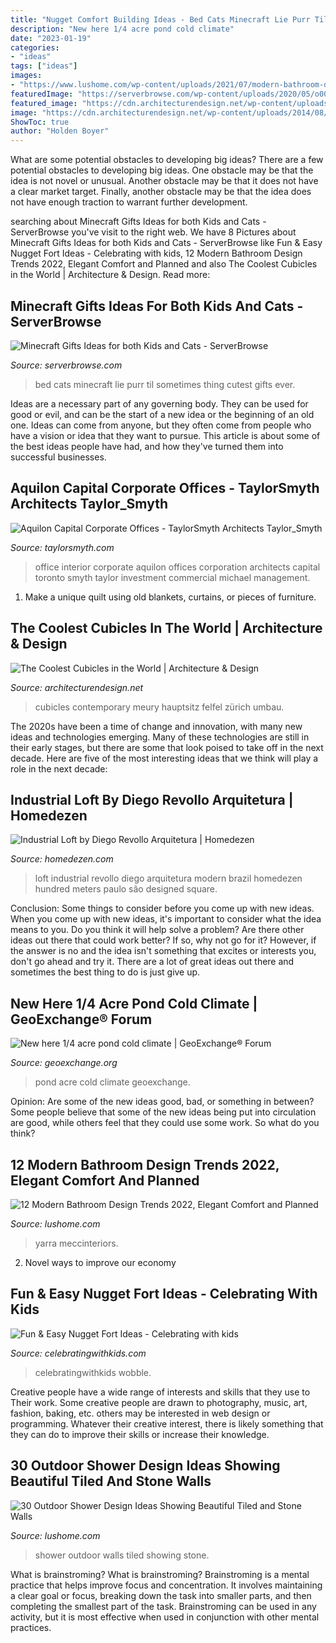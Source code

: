 ```yaml
---
title: "Nugget Comfort Building Ideas - Bed Cats Minecraft Lie Purr Til Sometimes Thing Cutest Gifts Ever"
description: "New here 1/4 acre pond cold climate"
date: "2023-01-19"
categories:
- "ideas"
tags: ["ideas"]
images:
- "https://www.lushome.com/wp-content/uploads/2021/07/modern-bathroom-design-ideas-24.jpg"
featuredImage: "https://serverbrowse.com/wp-content/uploads/2020/05/o00885kuhqw21.png"
featured_image: "https://cdn.architecturendesign.net/wp-content/uploads/2014/08/1710.jpg"
image: "https://cdn.architecturendesign.net/wp-content/uploads/2014/08/1710.jpg"
ShowToc: true
author: "Holden Boyer"
---
```



What are some potential obstacles to developing big ideas?
There are a few potential obstacles to developing big ideas. One obstacle may be that the idea is not novel or unusual. Another obstacle may be that it does not have a clear market target. Finally, another obstacle may be that the idea does not have enough traction to warrant further development.

	

		
searching about Minecraft Gifts Ideas for both Kids and Cats - ServerBrowse you've visit to the right web. We have 8 Pictures about Minecraft Gifts Ideas for both Kids and Cats - ServerBrowse like Fun &amp; Easy Nugget Fort Ideas - Celebrating with kids, 12 Modern Bathroom Design Trends 2022, Elegant Comfort and Planned and also The Coolest Cubicles in the World | Architecture &amp; Design. Read more:
		
    
## Minecraft Gifts Ideas For Both Kids And Cats - ServerBrowse

<img loading=lazy src="https://serverbrowse.com/wp-content/uploads/2020/05/o00885kuhqw21.png" onerror="this.onerror=null;this.src='https://tse4.mm.bing.net/th?id=OIP.GaBMzi1kbW3n4KTp_PGnrAHaEK&amp;pid=15.1';" alt="Minecraft Gifts Ideas for both Kids and Cats - ServerBrowse">

_Source: serverbrowse.com_

>bed cats minecraft lie purr til sometimes thing cutest gifts ever. 

	

Ideas are a necessary part of any governing body. They can be used for good or evil, and can be the start of a new idea or the beginning of an old one. Ideas can come from anyone, but they often come from people who have a vision or idea that they want to pursue. This article is about some of the best ideas people have had, and how they've turned them into successful businesses.

    
## Aquilon Capital Corporate Offices - TaylorSmyth Architects Taylor_Smyth

<img loading=lazy src="https://www.taylorsmyth.com/wp-content/uploads/1_aquilon_800x500.jpg" onerror="this.onerror=null;this.src='https://tse3.mm.bing.net/th?id=OIP.ZAv4ceNiMOkpGZxyTR0ivAHaEo&amp;pid=15.1';" alt="Aquilon Capital Corporate Offices - TaylorSmyth Architects Taylor_Smyth">

_Source: taylorsmyth.com_

>office interior corporate aquilon offices corporation architects capital toronto smyth taylor investment commercial michael management. 

	

1. Make a unique quilt using old blankets, curtains, or pieces of furniture.

    
## The Coolest Cubicles In The World | Architecture &amp; Design

<img loading=lazy src="https://cdn.architecturendesign.net/wp-content/uploads/2014/08/1710.jpg" onerror="this.onerror=null;this.src='https://tse1.mm.bing.net/th?id=OIP.5RtSJDJap0dDQNQSoINpMgHaE8&amp;pid=15.1';" alt="The Coolest Cubicles in the World | Architecture &amp; Design">

_Source: architecturendesign.net_

>cubicles contemporary meury hauptsitz felfel zürich umbau. 

	

The 2020s have been a time of change and innovation, with many new ideas and technologies emerging. Many of these technologies are still in their early stages, but there are some that look poised to take off in the next decade. Here are five of the most interesting ideas that we think will play a role in the next decade:

    
## Industrial Loft By Diego Revollo Arquitetura | Homedezen

<img loading=lazy src="http://www.homedezen.com/wp-content/uploads/2015/02/Industrial-Loft-by-Diego-Revollo-Arquitetura-08-810x1167.jpg" onerror="this.onerror=null;this.src='https://tse1.mm.bing.net/th?id=OIP.BD7prib5wDq35eW15polvgHaKq&amp;pid=15.1';" alt="Industrial Loft by Diego Revollo Arquitetura | Homedezen">

_Source: homedezen.com_

>loft industrial revollo diego arquitetura modern brazil homedezen hundred meters paulo são designed square. 

	

Conclusion: Some things to consider before you come up with new ideas.
When you come up with new ideas, it's important to consider what the idea means to you. Do you think it will help solve a problem? Are there other ideas out there that could work better? If so, why not go for it? However, if the answer is no and the idea isn't something that excites or interests you, don't go ahead and try it. There are a lot of great ideas out there and sometimes the best thing to do is just give up.

    
## New Here 1/4 Acre Pond Cold Climate | GeoExchange® Forum

<img loading=lazy src="https://www.geoexchange.org/forum/attachments/image-jpg.931/" onerror="this.onerror=null;this.src='https://tse2.mm.bing.net/th?id=OIP.pEwaJDoXsZkADzyaVT5VdAHaFj&amp;pid=15.1';" alt="New here 1/4 acre pond cold climate | GeoExchange® Forum">

_Source: geoexchange.org_

>pond acre cold climate geoexchange. 

	

Opinion: Are some of the new ideas good, bad, or something in between?
Some people believe that some of the new ideas being put into circulation are good, while others feel that they could use some work. So what do you think?

    
## 12 Modern Bathroom Design Trends 2022, Elegant Comfort And Planned

<img loading=lazy src="https://www.lushome.com/wp-content/uploads/2021/07/modern-bathroom-design-ideas-24.jpg" onerror="this.onerror=null;this.src='https://tse2.mm.bing.net/th?id=OIP.AJfXPNOXT0T3ZPfIkWO5GAAAAA&amp;pid=15.1';" alt="12 Modern Bathroom Design Trends 2022, Elegant Comfort and Planned">

_Source: lushome.com_

>yarra meccinteriors. 

	

2. Novel ways to improve our economy

    
## Fun &amp; Easy Nugget Fort Ideas - Celebrating With Kids

<img loading=lazy src="https://celebratingwithkids.com/wp-content/uploads/2021/06/IMG_5263-scaled.jpg" onerror="this.onerror=null;this.src='https://tse1.mm.bing.net/th?id=OIP.DtRgGR2EkeVSe6XFkOkJYwHaFj&amp;pid=15.1';" alt="Fun &amp; Easy Nugget Fort Ideas - Celebrating with kids">

_Source: celebratingwithkids.com_

>celebratingwithkids wobble. 

	

Creative people have a wide range of interests and skills that they use to Their work. Some creative people are drawn to photography, music, art, fashion, baking, etc. others may be interested in web design or programming. Whatever their creative interest, there is likely something that they can do to improve their skills or increase their knowledge.

    
## 30 Outdoor Shower Design Ideas Showing Beautiful Tiled And Stone Walls

<img loading=lazy src="http://www.lushome.com/wp-content/uploads/2015/04/outdoor-shower-design-ideas-26.jpg" onerror="this.onerror=null;this.src='https://tse3.mm.bing.net/th?id=OIP.OJ6jjDvrnxdHHjFYVjafdwAAAA&amp;pid=15.1';" alt="30 Outdoor Shower Design Ideas Showing Beautiful Tiled and Stone Walls">

_Source: lushome.com_

>shower outdoor walls tiled showing stone. 

	

What is brainstroming?
What is brainstroming? Brainstroming is a mental practice that helps improve focus and concentration. It involves maintaining a clear goal or focus, breaking down the task into smaller parts, and then completing the smallest part of the task. Brainstroming can be used in any activity, but it is most effective when used in conjunction with other mental practices.

